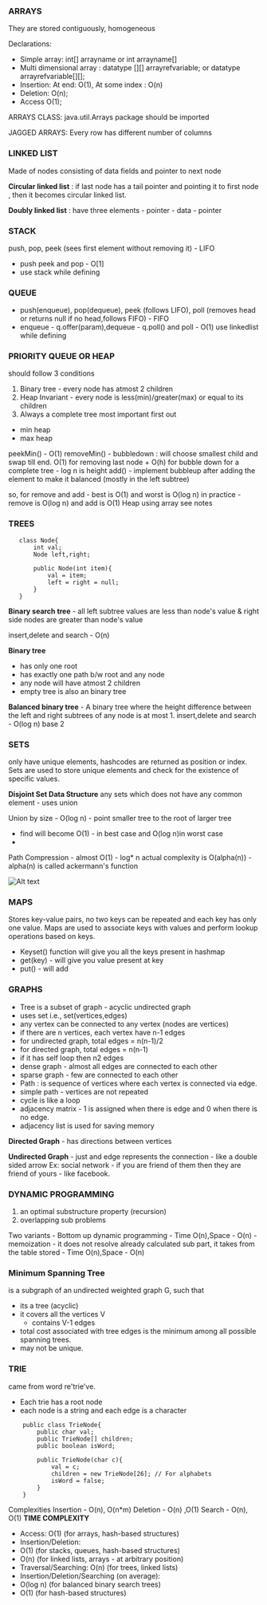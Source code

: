 ### ARRAYS 

They are stored contiguously, homogeneous

Declarations: 
- Simple array: int[] arrayname or int arrayname[]
- Multi dimensional array : datatype [][] arrayrefvariable; or datatype arrayrefvariable[][];
- Insertion: At end: O(1), At some index : O(n)
- Deletion: O(n);
- Access O(1);

ARRAYS CLASS:
    java.util.Arrays package should be imported

JAGGED ARRAYS:
    Every row has different number of columns



### LINKED LIST

Made of nodes consisting of data fields and pointer to next node

**Circular linked list** : if last node has a tail pointer and pointing it to first node , then it becomes circular linked list.

**Doubly linked list** : have three elements - pointer - data - pointer          

### STACK
push, pop, peek (sees first element without removing it) - LIFO

- push peek and pop - O[1]
- use stack while defining

### QUEUE

- push(enqueue), pop(dequeue), peek (follows LIFO), poll (removes head or returns null if no head,follows FIFO) - FIFO   
- enqueue - q.offer(param),dequeue - q.poll() and poll - O(1)
use linkedlist while defining

### PRIORITY QUEUE OR HEAP
should follow 3 conditions
  1. Binary tree - every node has atmost 2 children
  2. Heap Invariant - every node is less(min)/greater(max) or equal to its children
  3. Always a complete tree
most important first out
- min heap 
- max heap 

peekMin() - O(1)
removeMin() - bubbledown : will choose smallest child and swap till end.  O(1) for removing last node + O(h) for bubble down
for a complete tree - log n is height
add() - implement bubbleup after adding the element to make it balanced (mostly in the left subtree)

so, for remove and add - best is O(1) and worst is O(log n)
in practice - remove is O(log n) and add is O(1)
Heap using array 
see notes

### TREES 
 
 ```
    class Node{
        int val;
        Node left,right;

        public Node(int item){
            val = item;
            left = right = null;
        }
    }
 ```
**Binary search tree** - all left subtree values are less than node's value & right side nodes are greater than node's value

insert,delete and search - O(n) 

**Binary tree**
- has only one root
- has exactly one path b/w root and any node
- any node will have atmost 2 children
- empty tree is also an binary tree

**Balanced binary tree** -  A binary tree where the height difference between the left and right subtrees of any node is at most 1.
insert,delete and search - O(log n) base 2

### SETS 
only have unique elements, hashcodes are returned as position or index. Sets are used to store unique elements and check for the existence of specific values.

**Disjoint Set Data Structure**
any sets which does not have any common element - uses union

Union by size - O(log n) - point smaller tree to the root of larger tree 
- find will become O(1) - in best case and O(log n)in worst case
- 

Path Compression - almost O(1) - log* n
actual complexity is O(alpha(n)) - alpha(n) is called ackermann's function

![Alt text](<Simplified calculations to.png>)
### MAPS 

Stores key-value pairs, no two keys can be repeated and each key has only one value. Maps are used to associate keys with values and perform lookup operations based on keys.

- Keyset() function will give you all the keys present in hashmap 
- get(key) - will give you value present at key
- put() - will add

### GRAPHS
- Tree is a subset of graph - acyclic undirected graph
- uses set i.e., set(vertices,edges)
- any vertex can be connected to any vertex (nodes are vertices)
- if there are n vertices, each vertex have n-1 edges
- for undirected graph, total edges = n(n-1)/2
- for directed graph, total edges = n(n-1)
- if it has self loop then n2 edges 
- dense graph - almost all edges are connected to each other
- sparse graph - few are connected to each other
- Path : is sequence of vertices where each vertex is connected via edge.
- simple path - vertices are not repeated
- cycle is like a loop
- adjacency matrix - 1 is assigned when there is edge and 0 when there is no edge.
- adjacency list is used for saving memory

**Directed Graph** - has directions between vertices

**Undirected Graph** - just and edge represents the connection - like a double sided arrow
Ex: social network - if you are friend of them then they are friend of yours - like facebook.

### DYNAMIC PROGRAMMING

1. an optimal substructure property (recursion)
2. overlapping sub problems

Two variants
    - Bottom up dynamic programming - Time O(n),Space - O(n)
    - memoization - it does not resolve already calculated sub part, it takes from the table stored - Time O(n),Space - O(n)

### Minimum Spanning Tree
is a subgraph of an undirected weighted graph G, such that
- its a tree (acyclic)
- it covers all the vertices V
  - contains V-1 edges
- total cost associated with tree edges is the minimum among all possible spanning trees.
- may not be unique.

### TRIE
came from word re'trie've.

- Each trie has a root node
- each node is a string and each edge is a character

```
    public class TrieNode{
        public char val;
        public TrieNode[] children;
        public boolean isWord;

        public TrieNode(char c){
            val = c;
            children = new TrieNode[26]; // For alphabets
            isWord = false;
        }
    }
```

Complexities
Insertion - O(n), O(n*m)
Deletion - O(n) ,O(1)
Search - O(n), O(1)
**TIME COMPLEXITY**
- Access: O(1) (for arrays, hash-based structures)
- Insertion/Deletion:
- O(1) (for stacks, queues, hash-based structures)
- O(n) (for linked lists, arrays - at arbitrary position)
- Traversal/Searching: O(n) (for trees, linked lists)
- Insertion/Deletion/Searching (on average):
- O(log n) (for balanced binary search trees)
- O(1) (for hash-based structures) 